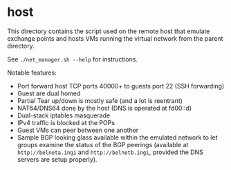 # host

This directory contains the script used on the remote host that
emulate exchange points and hosts VMs running the virtual network from the
parent directory.

See `./net_manager.sh --help` for instructions.

Notable features:
* Port forward host TCP ports 40000+<group number> to guests port 22 (SSH forwarding)
* Guest are dual homed
* Partial Tear up/down is mostly safe (and a lot is reentrant)
* NAT64/DNS64 done by the host (DNS is operated at fd00::d)
* Dual-stack iptables masquerade
* IPv4 traffic is blocked at the POPs
* Guest VMs can peer between one another
* Sample BGP looking glass available within the emulated network to let groups
  examine the status of the BGP peerings (available at `http://belneta.ingi`
  and `http://belnetb.ingi`, provided the DNS servers are setup properly).
